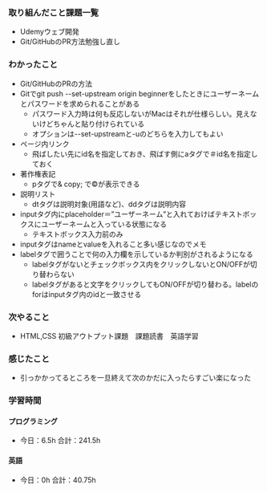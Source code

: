 ### 取り組んだこと課題一覧
- Udemyウェブ開発
- Git/GitHubのPR方法勉強し直し
### わかったこと
- Git/GitHubのPRの方法
- Gitでgit push --set-upstream origin beginnerをしたときにユーザーネームとパスワードを求められることがある
    - パスワード入力時は何も反応しないがMacはそれが仕様らしい。見えないけどちゃんと貼り付けられている
    - オプションは--set-upstreamと-uのどちらを入力してもよい
- ページ内リンク
    - 飛ばしたい先にid名を指定しておき、飛ばす側にaタグで＃id名を指定しておく
- 著作権表記
     -  pタグで& copy; で©が表示できる
- 説明リスト
    - dtタグは説明対象(用語など)、ddタグは説明内容
- inputタグ内にplaceholder＝”ユーザーネーム”と入れておけばテキストボックスにユーザーネームと入っている状態になる
    - テキストボックス入力前のみ
- inputタグはnameとvalueを入れること多い感じなのでメモ
- labelタグで囲うことで何の入力欄を示しているか判別がされるようになる
    - labelタグがないとチェックボックス内をクリックしないとON/OFFが切り替わらない
    - labelタグがあると文字をクリックしてもON/OFFが切り替わる。labelのforはinputタグ内のidと一致させる
### 次やること
- HTML,CSS 初級アウトプット課題　課題読書　英語学習
### 感じたこと
- 引っかかってるところを一旦終えて次のかだに入ったらすごい楽になった
### 学習時間
#### プログラミング
- 今日：6.5h 合計：241.5h
#### 英語
- 今日：0h 合計：40.75h
